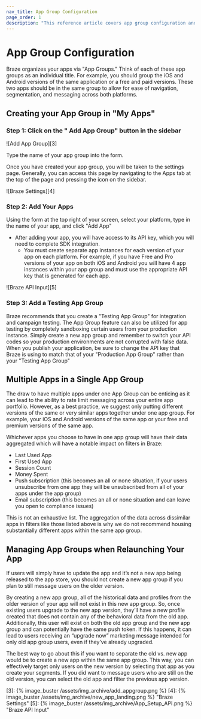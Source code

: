 ```yaml
---
nav_title: App Group Configuration
page_order: 1
description: "This reference article covers app group configuration and how to create your app group."
---
```

# App Group Configuration

Braze organizes your apps via "App Groups." Think of each of these app groups as an individual title. For example, you should group the iOS and Android versions of the same application or a free and paid versions. These two apps should be in the same group to allow for ease of navigation, segmentation, and messaging across both platforms.

## Creating your App Group in "My Apps"

### Step 1: Click on the "<i class='icon-plus'> </i>  Add App Group" button in the sidebar

![Add App Group][3]

Type the name of your app group into the form.

Once you have created your app group, you will be taken to the settings page. Generally, you can access this page by navigating to the Apps tab at the top of the page and pressing the <i class='icon-cog'></i> icon on the sidebar.

![Braze Settings][4]

### Step 2: Add Your Apps

Using the form at the top right of your screen, select your platform, type in the name of your app, and click "Add App"

- After adding your app, you will have access to its API key, which you will need to complete SDK integration.
    - You must create separate app instances for each version of your app on each platform. For example, if you have Free and Pro versions of your app on both iOS and Android you will have 4 app instances within your app group and must use the appropriate API key that is generated for each app.

![Braze API Input][5]

### Step 3: Add a Testing App Group

Braze recommends that you create a "Testing App Group" for integration and campaign testing. The App Group feature can also be utilized for app testing by completely sandboxing certain users from your production instance. Simply create a new app group and remember to switch your API codes so your production environments are not corrupted with false data. When you publish your application, be sure to change the API key that Braze is using to match that of your "Production App Group" rather than your "Testing App Group"

## Multiple Apps in a Single App Group

The draw to have multiple apps under one App Group can be enticing as it can lead to the ability to rate limit messaging across your entire app portfolio. However, as a best practice, we suggest only putting different versions of the same or very similar apps together under one app group. For example, your iOS and Android versions of the same app or your free and premium versions of the same app.

Whichever apps you choose to have in one app group will have their data aggregated which will have a notable impact on filters in Braze:

- Last Used App
- First Used App
- Session Count
- Money Spent
- Push subscription (this becomes an all or none situation, if your users unsubscribe from one app they will be unsubscribed from all of your apps under the app group)
- Email subscription (this becomes an all or none situation and can leave you open to compliance issues)

This is not an exhaustive list. The aggregation of the data across dissimilar apps in filters like those listed above is why we do not recommend housing substantially different apps within the same app group.

## Managing App Groups when Relaunching Your App

If users will simply have to update the app and it’s not a new app being released to the app store, you should not create a new app group if you plan to still message users on the older version.

By creating a new app group, all of the historical data and profiles from the older version of your app will not exist in this new app group. So, once existing users upgrade to the new app version, they’ll have a new profile created that does not contain any of the behavioral data from the old app. Additionally, this user will exist on both the old app group and the new app group and can potentially have the same push token. If this happens, it can lead to users receiving an “upgrade now” marketing message intended for only old app group users, even if they’ve already upgraded.

The best way to go about this if you want to separate the old vs. new app would be to create a new app within the same app group. This way, you can effectively target only users on the new version by selecting that app as you create your segments. If you did want to message users who are still on the old version, you can select the old app and filter the previous app version.


[3]: {% image_buster /assets/img_archive/add_appgroup.png %}
[4]: {% image_buster /assets/img_archive/new_app_landing.png %} "Braze Settings"
[5]: {% image_buster /assets/img_archive/App_Setup_API.png %} "Braze API Input"
